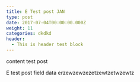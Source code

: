 ```yaml
---
title: E Test post JAN
type: post
date: 2017-07-04T00:00:00.000Z
weight: 11
categories: dkdkd
header:
  - This is header test block
---
```


<p>content test post</p>E test post field data erzewzewzezetzewtzetwzewtz